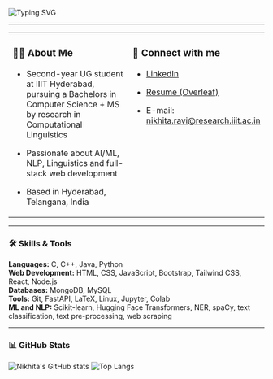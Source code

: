 <!-- Typing animation for your name -->
![Typing SVG](https://readme-typing-svg.herokuapp.com?font=Fira+Code&size=36&pause=1000&color=F7971E&center=true&vCenter=true&width=600&lines=Nikhita+Anjani+Ravi)

---

<table>
  <tr>
    <!-- Left column: About Me -->
    <td valign="top" width="50%">

### 👩‍💻 About Me

- Second-year UG student at IIIT Hyderabad, pursuing a Bachelors in Computer Science + MS by research in Computational Linguistics  
- Passionate about AI/ML, NLP, Linguistics and full-stack web development
- Based in Hyderabad, Telangana, India

    </td>

    <!-- Right column: Links -->
    <td valign="top" width="50%">

### 🔗 Connect with me

- [LinkedIn](https://www.linkedin.com/in/nikhita-anjani-ravi-94907531b)  
- [Resume (Overleaf)](https://www.overleaf.com/read/sthzwqpggsnz#b09171)  
- E-mail: nikhita.ravi@research.iiit.ac.in  

    </td>
  </tr>
</table>

---

### 🛠️ Skills & Tools

**Languages:** C, C++, Java, Python  
**Web Development:** HTML, CSS, JavaScript, Bootstrap, Tailwind CSS, React, Node.js  
**Databases:** MongoDB, MySQL  
**Tools:** Git, FastAPI, LaTeX, Linux, Jupyter, Colab  
**ML and NLP:** Scikit-learn, Hugging Face Transformers, NER, spaCy, text classification, text pre-processing, web scraping

---

### 📊 GitHub Stats

![Nikhita's GitHub stats](https://github-readme-stats.vercel.app/api?username=n7khita-r&show_icons=true&theme=tokyonight)
![Top Langs](https://github-readme-stats.vercel.app/api/top-langs/?username=n7khita-r&layout=compact&theme=tokyonight)

